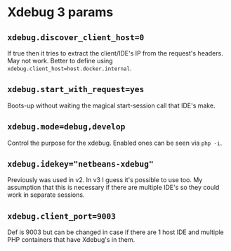 # Xdebug 3 params

## `xdebug.discover_client_host=0`
If true then it tries to extract the client/IDE's IP from the request's headers. May not work. Better to define using `xdebug.client_host=host.docker.internal`.

## `xdebug.start_with_request=yes`
Boots-up without waiting the magical start-session call that IDE's make.

## `xdebug.mode=debug,develop`
Control the purpose for the xdebug. Enabled ones can be seen via `php -i`. 

## `xdebug.idekey="netbeans-xdebug"`
Previously was used in v2. In v3 I guess it's possible to use too. My assumption that this is necessary if there are multiple IDE's
so they could work in separate sessions.

## `xdebug.client_port=9003`

Def is 9003 but can be changed in case if there are 1 host IDE and multiple PHP containers that have Xdebug's in them.
